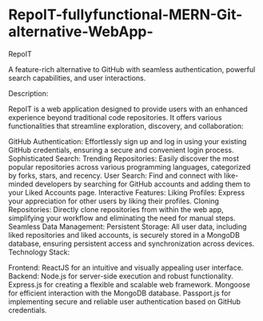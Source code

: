 # RepoIT-fullyfunctional-MERN-Git-alternative-WebApp-
RepoIT

A feature-rich alternative to GitHub with seamless authentication, powerful search capabilities, and user interactions.

Description:

RepoIT is a web application designed to provide users with an enhanced experience beyond traditional code repositories. It offers various functionalities that streamline exploration, discovery, and collaboration:

GitHub Authentication: Effortlessly sign up and log in using your existing GitHub credentials, ensuring a secure and convenient login process.
Sophisticated Search:
Trending Repositories: Easily discover the most popular repositories across various programming languages, categorized by forks, stars, and recency.
User Search: Find and connect with like-minded developers by searching for GitHub accounts and adding them to your Liked Accounts page.
Interactive Features:
Liking Profiles: Express your appreciation for other users by liking their profiles.
Cloning Repositories: Directly clone repositories from within the web app, simplifying your workflow and eliminating the need for manual steps.
Seamless Data Management:
Persistent Storage: All user data, including liked repositories and liked accounts, is securely stored in a MongoDB database, ensuring persistent access and synchronization across devices.
Technology Stack:

Frontend: ReactJS for an intuitive and visually appealing user interface.
Backend:
Node.js for server-side execution and robust functionality.
Express.js for creating a flexible and scalable web framework.
Mongoose for efficient interaction with the MongoDB database.
Passport.js for implementing secure and reliable user authentication based on GitHub credentials.
